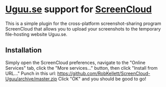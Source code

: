 # [Uguu.se](http://uguu.se) support for [ScreenCloud](https://screencloud.net/)

This is a simple plugin for the cross-platform screenshot-sharing program ScreenCloud that allows you to upload your screenshots to the temporary file-hosting website Uguu.se.

## Installation

Simply open the ScreenCloud preferences, navigate to the "Online Services" tab, click the "More services..." button, then click "Install from URL..."
Punch in this url: https://github.com/RobKellett/ScreenCloud-Uguu/archive/master.zip
Click "OK" and you should be good to go!
